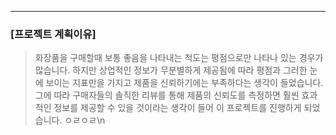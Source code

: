 ----
### [프로젝트 계획이유]
> 화장품을 구매할때 보통 좋음을 나타내는 척도는 평점으로만 나타나 있는 경우가 많습니다. 하지만 상업적인 정보가 무분별하게 제공됨에 따라 평점과 그러한 눈에 보이는 지표만을 가지고 제품을 신뢰하기에는 부족하다는 생각이 들었습니다. 그에 따라 구매자들의 솔직한 리뷰를 통해 제품의 신뢰도를 측정하면 훨씬 효과적인 정보를 제공할 수 있을 것이라는 생각이 들어 이 프로젝트를 진행하게 되었습니다.
ㅇㄹㅇㄹ\n 
